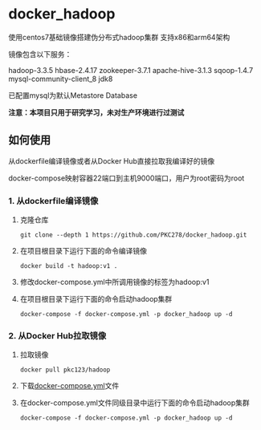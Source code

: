 # docker_hadoop
使用centos7基础镜像搭建伪分布式hadoop集群
支持x86和arm64架构

镜像包含以下服务：

hadoop-3.3.5  hbase-2.4.17  zookeeper-3.7.1  apache-hive-3.1.3  sqoop-1.4.7  mysql-community-client_8  jdk8

已配置mysql为默认Metastore Database

**注意：本项目只用于研究学习，未对生产环境进行过测试**

## 如何使用

从dockerfile编译镜像或者从Docker Hub直接拉取我编译好的镜像

docker-compose映射容器22端口到主机9000端口，用户为root密码为root

### 1. 从dockerfile编译镜像

1. 克隆仓库

   ```shell
   git clone --depth 1 https://github.com/PKC278/docker_hadoop.git
   ```

4. 在项目根目录下运行下面的命令编译镜像

   ```shell
   docker build -t hadoop:v1 .
   ```

5. 修改docker-compose.yml中所调用镜像的标签为hadoop:v1

6. 在项目根目录下运行下面的命令启动hadoop集群

   ```shell
   docker-compose -f docker-compose.yml -p docker_hadoop up -d
   ```

### 2. 从Docker Hub拉取镜像

1. 拉取镜像

   ```shell
   docker pull pkc123/hadoop
   ```

2. 下载[docker-compose.yml](https://raw.githubusercontent.com/PKC278/docker_hadoop/main/docker-compose.yml)文件

5. 在docker-compose.yml文件同级目录中运行下面的命令启动hadoop集群

   ```shell
   docker-compose -f docker-compose.yml -p docker_hadoop up -d
   ```

